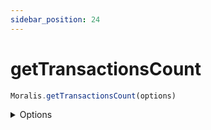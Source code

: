 ```yaml
---
sidebar_position: 24
---
```


#  getTransactionsCount

```js
Moralis.getTransactionsCount(options)
```

<details><summary>Options</summary><br/>

- `chain` (default: 'Eth')
- `address`
  
    
</details>


